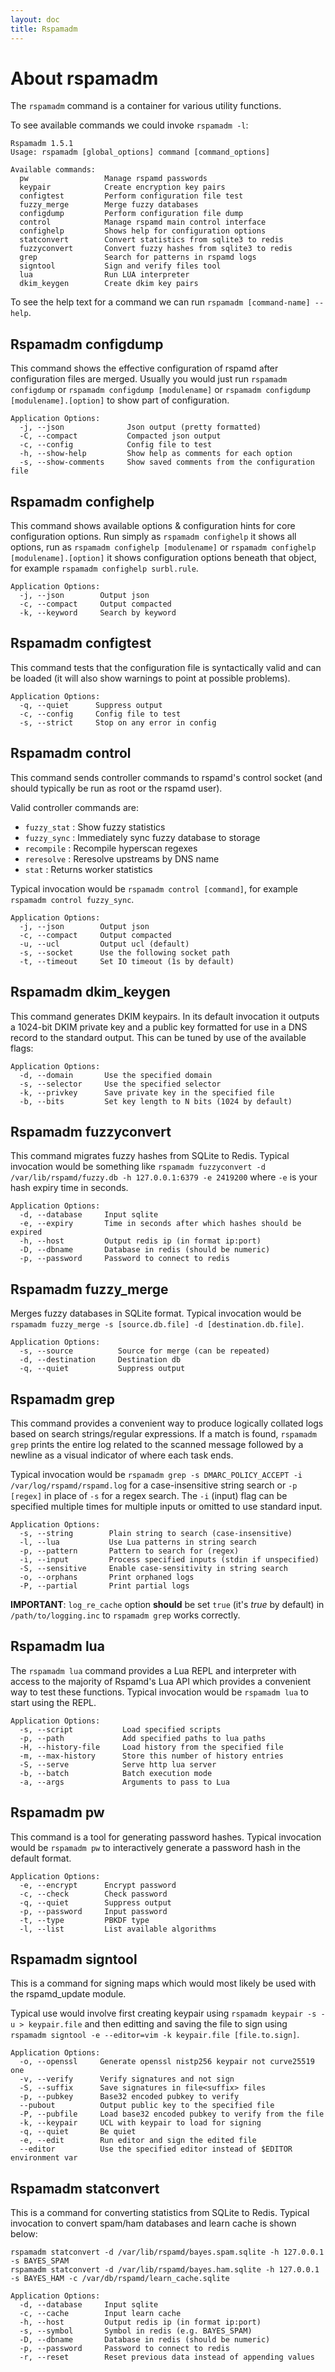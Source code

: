```yaml
---
layout: doc
title: Rspamadm
---
```


# About rspamadm

The `rspamadm` command is a container for various utility functions.

To see available commands we could invoke `rspamadm -l`:

~~~
Rspamadm 1.5.1
Usage: rspamadm [global_options] command [command_options]

Available commands:
  pw                 Manage rspamd passwords
  keypair            Create encryption key pairs
  configtest         Perform configuration file test
  fuzzy_merge        Merge fuzzy databases
  configdump         Perform configuration file dump
  control            Manage rspamd main control interface
  confighelp         Shows help for configuration options
  statconvert        Convert statistics from sqlite3 to redis
  fuzzyconvert       Convert fuzzy hashes from sqlite3 to redis
  grep               Search for patterns in rspamd logs
  signtool           Sign and verify files tool
  lua                Run LUA interpreter
  dkim_keygen        Create dkim key pairs
~~~

To see the help text for a command we can run `rspamadm [command-name] --help`.

## Rspamadm configdump

This command shows the effective configuration of rspamd after configuration files are merged. Usually you would just run `rspamadm configdump` or `rspamadm configdump [modulename]` or `rspamadm configdump [modulename].[option]` to show part of configuration.

~~~
Application Options:
  -j, --json              Json output (pretty formatted)
  -C, --compact           Compacted json output
  -c, --config            Config file to test
  -h, --show-help         Show help as comments for each option
  -s, --show-comments     Show saved comments from the configuration file
~~~

## Rspamadm confighelp

This command shows available options & configuration hints for core configuration options. Run simply as `rspamadm confighelp` it shows all options, run as `rspamadm confighelp [modulename]` or `rspamadm confighelp [modulename].[option]` it shows configuration options beneath that object, for example `rspamadm confighelp surbl.rule`.

~~~
Application Options:
  -j, --json        Output json
  -c, --compact     Output compacted
  -k, --keyword     Search by keyword
~~~

## Rspamadm configtest

This command tests that the configuration file is syntactically valid and can be loaded (it will also show warnings to point at possible problems).

~~~
Application Options:
  -q, --quiet      Suppress output
  -c, --config     Config file to test
  -s, --strict     Stop on any error in config
~~~

## Rspamadm control

This command sends controller commands to rspamd's control socket (and should typically be run as root or the rspamd user).

Valid controller commands are:

 - `fuzzy_stat` : Show fuzzy statistics
 - `fuzzy_sync` : Immediately sync fuzzy database to storage
 - `recompile` : Recompile hyperscan regexes
 - `reresolve` : Reresolve upstreams by DNS name
 - `stat` : Returns worker statistics

Typical invocation would be `rspamadm control [command]`, for example `rspamadm control fuzzy_sync`.

~~~
Application Options:
  -j, --json        Output json
  -c, --compact     Output compacted
  -u, --ucl         Output ucl (default)
  -s, --socket      Use the following socket path
  -t, --timeout     Set IO timeout (1s by default)
~~~

## Rspamadm dkim_keygen

This command generates DKIM keypairs. In its default invocation it outputs a 1024-bit DKIM private key and a public key formatted for use in a DNS record to the standard output. This can be tuned by use of the available flags:

~~~
Application Options:
  -d, --domain       Use the specified domain
  -s, --selector     Use the specified selector
  -k, --privkey      Save private key in the specified file
  -b, --bits         Set key length to N bits (1024 by default)
~~~

## Rspamadm fuzzyconvert

This command migrates fuzzy hashes from SQLite to Redis. Typical invocation would be something like `rspamadm fuzzyconvert -d /var/lib/rspamd/fuzzy.db -h 127.0.0.1:6379 -e 2419200` where `-e` is your hash expiry time in seconds.

~~~
Application Options:
  -d, --database     Input sqlite
  -e, --expiry       Time in seconds after which hashes should be expired
  -h, --host         Output redis ip (in format ip:port)
  -D, --dbname       Database in redis (should be numeric)
  -p, --password     Password to connect to redis
~~~

## Rspamadm fuzzy_merge

Merges fuzzy databases in SQLite format. Typical invocation would be `rspamadm fuzzy_merge -s [source.db.file] -d [destination.db.file]`.

~~~
Application Options:
  -s, --source          Source for merge (can be repeated)
  -d, --destination     Destination db
  -q, --quiet           Suppress output
~~~

## Rspamadm grep

This command provides a convenient way to produce logically collated logs based on search strings/regular expressions. If a match is found, `rspamadm grep` prints the entire log related to the scanned message followed by a newline as a visual indicator of where each task ends.

Typical invocation would be `rspamadm grep -s DMARC_POLICY_ACCEPT -i /var/log/rspamd/rspamd.log` for a case-insensitive string search or `-p [regex]` in place of `-s` for a regex search. The `-i` (input) flag can be specified multiple times for multiple inputs or omitted to use standard input.

~~~
Application Options:
  -s, --string        Plain string to search (case-insensitive)
  -l, --lua           Use Lua patterns in string search
  -p, --pattern       Pattern to search for (regex)
  -i, --input         Process specified inputs (stdin if unspecified)
  -S, --sensitive     Enable case-sensitivity in string search
  -o, --orphans       Print orphaned logs
  -P, --partial       Print partial logs
~~~

**IMPORTANT**: `log_re_cache` option **should** be set `true` (it's *true* by default) in `/path/to/logging.inc` to `rspamadm grep` works correctly.

## Rspamadm lua

The `rspamadm lua` command provides a Lua REPL and interpreter with access to the majority of Rspamd's Lua API which provides a convenient way to test these functions. Typical invocation would be `rspamadm lua` to start using the REPL.

~~~
Application Options:
  -s, --script           Load specified scripts
  -p, --path             Add specified paths to lua paths
  -H, --history-file     Load history from the specified file
  -m, --max-history      Store this number of history entries
  -S, --serve            Serve http lua server
  -b, --batch            Batch execution mode
  -a, --args             Arguments to pass to Lua
~~~

## Rspamadm pw

This command is a tool for generating password hashes. Typical invocation would be `rspamadm pw` to interactively generate a password hash in the default format.

~~~
Application Options:
  -e, --encrypt      Encrypt password
  -c, --check        Check password
  -q, --quiet        Suppress output
  -p, --password     Input password
  -t, --type         PBKDF type
  -l, --list         List available algorithms
~~~

## Rspamadm signtool

This is a command for signing maps which would most likely be used with the rspamd_update module.

Typical use would involve first creating keypair using `rspamadm keypair -s -u > keypair.file` and then editting and saving the file to sign using `rspamadm signtool -e --editor=vim -k keypair.file [file.to.sign]`.

~~~
Application Options:
  -o, --openssl     Generate openssl nistp256 keypair not curve25519 one
  -v, --verify      Verify signatures and not sign
  -S, --suffix      Save signatures in file<suffix> files
  -p, --pubkey      Base32 encoded pubkey to verify
  --pubout          Output public key to the specified file
  -P, --pubfile     Load base32 encoded pubkey to verify from the file
  -k, --keypair     UCL with keypair to load for signing
  -q, --quiet       Be quiet
  -e, --edit        Run editor and sign the edited file
  --editor          Use the specified editor instead of $EDITOR environment var
~~~

## Rspamadm statconvert

This is a command for converting statistics from SQLite to Redis. Typical invocation to convert spam/ham databases and learn cache is shown below:

~~~
rspamadm statconvert -d /var/lib/rspamd/bayes.spam.sqlite -h 127.0.0.1 -s BAYES_SPAM
rspamadm statconvert -d /var/lib/rspamd/bayes.ham.sqlite -h 127.0.0.1 -s BAYES_HAM -c /var/db/rspamd/learn_cache.sqlite
~~~

~~~
Application Options:
  -d, --database     Input sqlite
  -c, --cache        Input learn cache
  -h, --host         Output redis ip (in format ip:port)
  -s, --symbol       Symbol in redis (e.g. BAYES_SPAM)
  -D, --dbname       Database in redis (should be numeric)
  -p, --password     Password to connect to redis
  -r, --reset        Reset previous data instead of appending values
~~~
